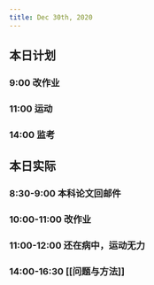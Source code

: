 ```yaml
---
title: Dec 30th, 2020
---
```


## 本日计划
### 9:00 改作业
### 11:00 运动
### 14:00 监考
## 本日实际
### 8:30-9:00 本科论文回邮件
### 10:00-11:00 改作业
### 11:00-12:00 还在病中，运动无力
### 14:00-16:30 [[问题与方法]]
### 
